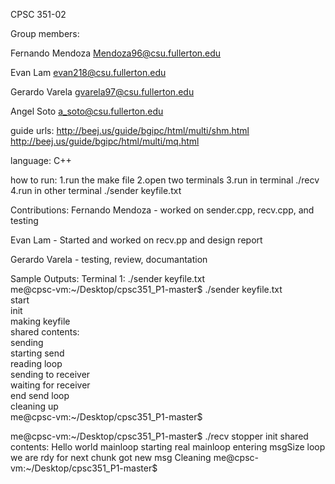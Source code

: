 CPSC 351-02

Group members:

Fernando Mendoza Mendoza96@csu.fullerton.edu

Evan Lam evan218@csu.fullerton.edu

Gerardo Varela gvarela97@csu.fullerton.edu

Angel Soto  a_soto@csu.fullerton.edu

guide urls:
http://beej.us/guide/bgipc/html/multi/shm.html
http://beej.us/guide/bgipc/html/multi/mq.html

language: C++

how to run:
  1.run the make file 
  2.open two terminals
  3.run in terminal ./recv
  4.run in other terminal ./sender keyfile.txt
  
Contributions:
  Fernando Mendoza - worked on sender.cpp, recv.cpp, and testing 
  
  Evan Lam - Started and worked on recv.pp and design report

  Gerardo Varela - testing, review, documantation 
  
  Sample Outputs:
Terminal 1: ./sender keyfile.txt  
me@cpsc-vm:~/Desktop/cpsc351_P1-master$ ./sender keyfile.txt  
start  
	  init  
making keyfile  
shared contents:  
	  sending  
starting send  
reading loop  
sending to receiver  
waiting for receiver  
end send loop  
cleaning up  
me@cpsc-vm:~/Desktop/cpsc351_P1-master$   

me@cpsc-vm:~/Desktop/cpsc351_P1-master$ ./recv
stopper
init
shared contents: Hello world
mainloop
starting real mainloop
entering msgSize loop
we are rdy for next chunk
got new msg
Cleaning
me@cpsc-vm:~/Desktop/cpsc351_P1-master$ 
